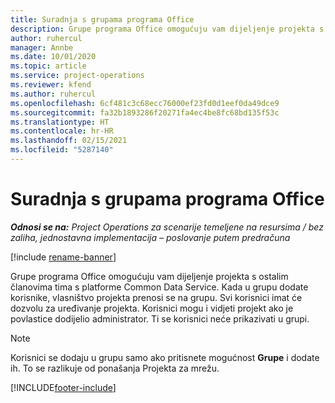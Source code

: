 ```yaml
---
title: Suradnja s grupama programa Office
description: Grupe programa Office omogućuju vam dijeljenje projekta s ostalim članovima tima unutar platforme Common Data Service.
author: ruhercul
manager: Annbe
ms.date: 10/01/2020
ms.topic: article
ms.service: project-operations
ms.reviewer: kfend
ms.author: ruhercul
ms.openlocfilehash: 6cf481c3c68ecc76000ef23fd0d1eef0da49dce9
ms.sourcegitcommit: fa32b1893286f20271fa4ec4be8fc68bd135f53c
ms.translationtype: HT
ms.contentlocale: hr-HR
ms.lasthandoff: 02/15/2021
ms.locfileid: "5287140"
---
```

# <a name="collaboration-with-office-groups"></a>Suradnja s grupama programa Office

_**Odnosi se na:** Project Operations za scenarije temeljene na resursima / bez zaliha, jednostavna implementacija – poslovanje putem predračuna_

[!include [rename-banner](~/includes/cc-data-platform-banner.md)]

Grupe programa Office omogućuju vam dijeljenje projekta s ostalim članovima tima s platforme Common Data Service. Kada u grupu dodate korisnike, vlasništvo projekta prenosi se na grupu. Svi korisnici imat će dozvolu za uređivanje projekta. Korisnici mogu i vidjeti projekt ako je povlastice dodijelio administrator. Ti se korisnici neće prikazivati u grupi.

> [!NOTE] 
> Korisnici se dodaju u grupu samo ako pritisnete mogućnost **Grupe** i dodate ih. To se razlikuje od ponašanja Projekta za mrežu. 



[!INCLUDE[footer-include](../includes/footer-banner.md)]